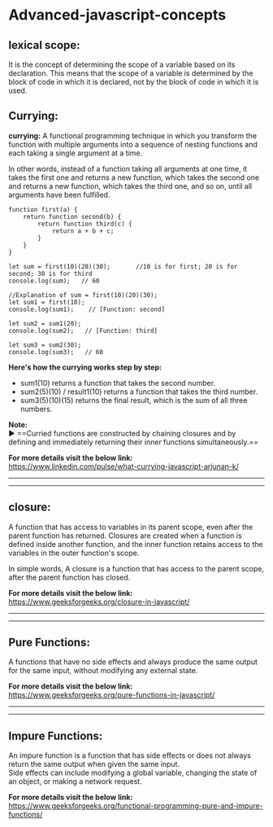# Advanced-javascript-concepts

## lexical scope:  
 It is the concept of determining the scope of a variable based on its declaration. 
 This means that the scope of a variable is determined by the block of code in which it is declared, not by the block of code in which it is used.

## Currying:
**currying:** A functional programming technique in which you transform the function with multiple arguments into a sequence of nesting functions and 
each taking a single argument at a time.

In other words, instead of a function taking all arguments at one time, it takes the first one and returns a new function, which takes the 
second one and returns a new function, which takes the third one, and so on, until all arguments have been fulfilled.

```
function first(a) {
    return function second(b) {
        return function third(c) {
            return a + b + c;
        }
    }
}

let sum = first(10)(20)(30);       //10 is for first; 20 is for second; 30 is for third
console.log(sum);   // 60

//Explanation of sum = first(10)(20)(30);
let sum1 = first(10);
console.log(sum1);    // [Function: second]

let sum2 = sum1(20);
console.log(sum2);   // [Function: third]

let sum3 = sum2(30);
console.log(sum3);   // 60

```
**Here's how the currying works step by step:**  
- sum1(10) returns a function that takes the second number.
- sum2(5)(10) / result1(10) returns a function that takes the third number.
- sum3(5)(10)(15) returns the final result, which is the sum of all three numbers.

**Note:**  
:arrow_forward: ==Curried functions are constructed by chaining closures and by defining and immediately returning their inner functions simultaneously.==

**For more details visit the below link:**  
https://www.linkedin.com/pulse/what-currying-javascript-arjunan-k/

---
---

## **closure:**   
A function that has access to variables in its parent scope, even after the parent function has returned. Closures are created when a function is defined inside another function, and the inner function retains access to the variables in the outer function's scope.

In simple words, A closure is a function that has access to the parent scope, after the parent function has closed.

**For more details visit the below link:**  
https://www.geeksforgeeks.org/closure-in-javascript/

---
---

## **Pure Functions:**   
 A functions that have no side effects and always produce the same output for the same input,
 without modifying any external state.

**For more details visit the below link:**    
 https://www.geeksforgeeks.org/pure-functions-in-javascript/

 ---
 ---

## **Impure Functions:**     
 An impure function is a function that has side effects or does not always return the same output when
given the same input.  
Side effects can include modifying a global variable, changing the state of an object, or making a network request.

**For more details visit the below link:**  
 https://www.geeksforgeeks.org/functional-programming-pure-and-impure-functions/